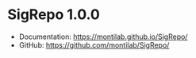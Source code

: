 # SigRepo 1.0.0
* Documentation: https://montilab.github.io/SigRepo/
* GitHub: https://github.com/montilab/SigRepo/


